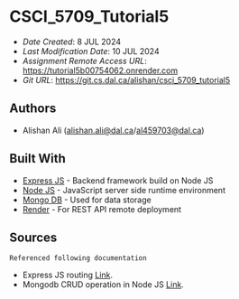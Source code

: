 # CSCI_5709_Tutorial5

* *Date Created*: 8 JUL 2024
* *Last Modification Date*: 10 JUL 2024
* *Assignment Remote Access URL*: <https://tutorial5b00754062.onrender.com>
* *Git URL*: <https://git.cs.dal.ca/alishan/csci_5709_tutorial5>

## Authors

* Alishan Ali (alishan.ali@dal.ca/al459703@dal.ca)


## Built With

* [Express JS](https://expressjs.com/) - Backend framework build on Node JS
* [Node JS](https://nodejs.org/en) - JavaScript server side runtime environment 
* [Mongo DB](https://www.mongodb.com/) - Used for data storage
* [Render](https://render.com/) - For REST API remote deployment



## Sources


```
Referenced following documentation
```
- Express JS routing [Link](https://expressjs.com/en/starter/basic-routing.html).
- Mongodb CRUD operation in Node JS [Link](https://mongodb.github.io/node-mongodb-native/3.2/tutorials/crud/).
